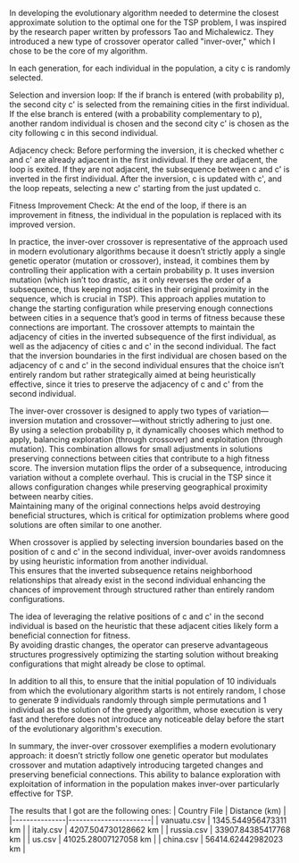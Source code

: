 In developing the evolutionary algorithm needed to determine the closest approximate solution to the optimal one for the TSP problem, I was inspired by the research paper written by professors Tao and Michalewicz. 
They introduced a new type of crossover operator called "inver-over," which I chose to be the core of my algorithm.

In each generation, for each individual in the population, a city c is randomly selected.

Selection and inversion loop: If the if branch is entered (with probability p), the second city c'
is selected from the remaining cities in the first individual. 
If the else branch is entered (with a probability complementary to p), another random individual is chosen 
and the second city c' is chosen as the city following c in this second individual.

Adjacency check: Before performing the inversion, it is checked whether c and c'
are already adjacent in the first individual. 
If they are adjacent, the loop is exited. 
If they are not adjacent, the subsequence between c and c'
is inverted in the first individual. 
After the inversion, c is updated with c', and the loop repeats, selecting a new 
c' starting from the just updated c.

Fitness Improvement Check: At the end of the loop, if there is an improvement in fitness, the individual in the population is replaced with its improved version.

In practice, the inver-over crossover is representative of the approach used in modern evolutionary algorithms because it doesn’t strictly apply a single genetic operator (mutation or crossover), instead, it combines them by controlling their application with a certain probability p. 
It uses inversion mutation (which isn’t too drastic, as it only reverses the order of a subsequence, thus keeping most cities in their original proximity in the sequence, which is crucial in TSP). 
This approach applies mutation to change the starting configuration while preserving enough connections between cities in a sequence that’s good in terms of fitness because these connections are important.
The crossover attempts to maintain the adjacency of cities in the inverted subsequence of the first individual, as well as the adjacency of cities c and c' in the second individual. 
The fact that the inversion boundaries in the first individual are chosen based on the adjacency of c and c' in the second individual ensures that the choice isn’t entirely random but rather strategically aimed at being heuristically effective, since it tries to preserve the adjacency of c and c' from the second individual.

The inver-over crossover is designed to apply two types of variation—inversion mutation and crossover—without strictly adhering to just one.  
By using a selection probability p, it dynamically chooses which method to apply, balancing exploration (through crossover) and exploitation (through mutation). This combination allows for small adjustments in solutions preserving connections between cities that contribute to a high fitness score.
The inversion mutation flips the order of a subsequence, introducing variation without a complete overhaul. 
This is crucial in the TSP since it allows configuration changes while preserving geographical proximity between nearby cities.  
Maintaining many of the original connections helps avoid destroying beneficial structures, which is critical for optimization problems where good solutions are often similar to one another.

When crossover is applied by selecting inversion boundaries based on the position of c and c' in the second individual, inver-over avoids randomness by using heuristic information from another individual.  
This ensures that the inverted subsequence retains neighborhood relationships that already exist in the second individual enhancing the chances of improvement through structured rather than entirely random configurations.

The idea of leveraging the relative positions of c and c' in the second individual is based on the heuristic that these adjacent cities likely form a beneficial connection for fitness.  
By avoiding drastic changes, the operator can preserve advantageous structures progressively optimizing the starting solution without breaking configurations that might already be close to optimal.

In addition to all this, to ensure that the initial population of 10 individuals from which the evolutionary algorithm starts is not entirely random, I chose to generate 9 individuals randomly through simple permutations and 1 individual as the solution of the greedy algorithm, whose execution is very fast and therefore does not introduce any noticeable delay before the start of the evolutionary algorithm's execution.

In summary, the inver-over crossover exemplifies a modern evolutionary approach: it doesn’t strictly follow one genetic operator but modulates crossover and mutation adaptively introducing targeted changes and preserving beneficial connections. 
This ability to balance exploration with exploitation of information in the population makes inver-over particularly effective for TSP.


The results that I got are the following ones:
| Country File  | Distance (km)         |
|---------------|-----------------------|
| vanuatu.csv   | 1345.544956473311 km  |
| italy.csv     | 4207.504730128662 km  |
| russia.csv    | 33907.84385417768 km  |
| us.csv        | 41025.28007127058 km  |
| china.csv     | 56414.62442982023 km  |

